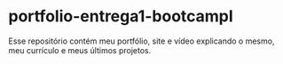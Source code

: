 # portfolio-entrega1-bootcampI
Esse repositório contém meu portfólio, site e vídeo explicando o mesmo, meu currículo e meus últimos projetos.
